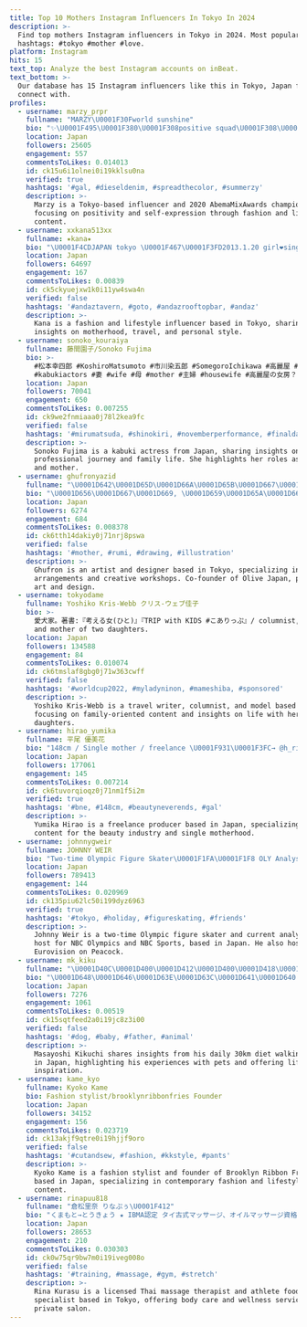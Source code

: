 ```yaml
---
title: Top 10 Mothers Instagram Influencers In Tokyo In 2024
description: >-
  Find top mothers Instagram influencers in Tokyo in 2024. Most popular
  hashtags: #tokyo #mother #love.
platform: Instagram
hits: 15
text_top: Analyze the best Instagram accounts on inBeat.
text_bottom: >-
  Our database has 15 Instagram influencers like this in Tokyo, Japan for you to
  connect with.
profiles:
  - username: marzy_prpr
    fullname: "MARZY\U0001F30Fworld sunshine"
    bio: "✨\U0001F495\U0001F380\U0001F308positive squad\U0001F308\U0001F380\U0001F495✨ \U0001F496based in tokyo\U0001F496 \U0001F451AbemaMixAwards 2020 Champion YENTOWN®︎ \U0001F31E世界的映画の主人公/#galちゃん\U0001F30D \U0001F48Cbook : kosuke@and-music.jp(manager)"
    location: Japan
    followers: 25605
    engagement: 557
    commentsToLikes: 0.014013
    id: ck15u6i1olnei0i19kklsu0na
    verified: true
    hashtags: '#gal, #dieseldenim, #spreadthecolor, #summerzy'
    description: >-
      Marzy is a Tokyo-based influencer and 2020 AbemaMixAwards champion,
      focusing on positivity and self-expression through fashion and lifestyle
      content.
  - username: xxkana513xx
    fullname: ✷kana✷
    bio: "\U0001F4CDJAPAN tokyo \U0001F467\U0001F3FD2013.1.20 girl❤︎single mother \U0001F9E1fashion／life／trip 質問等は最新postのコメント欄へ\U0001F647‍♀️"
    location: Japan
    followers: 64697
    engagement: 167
    commentsToLikes: 0.00839
    id: ck5ckyuejxw1k0i11yw4swa4n
    verified: false
    hashtags: '#andaztavern, #goto, #andazrooftopbar, #andaz'
    description: >-
      Kana is a fashion and lifestyle influencer based in Tokyo, sharing
      insights on motherhood, travel, and personal style.
  - username: sonoko_kouraiya
    fullname: 藤間園子/Sonoko Fujima
    bio: >-
      #松本幸四郎 #KoshiroMatsumoto #市川染五郎 #SomegoroIchikawa #高麗屋 #kouraiya #歌舞伎役者
      #kabukiactors #妻 #wife #母 #mother #主婦 #housewife #高麗屋の女房？
    location: Japan
    followers: 70041
    engagement: 650
    commentsToLikes: 0.007255
    id: ck9we2fnmiaaa0j78l2kea9fc
    verified: false
    hashtags: '#mirumatsuda, #shinokiri, #novemberperformance, #finalday'
    description: >-
      Sonoko Fujima is a kabuki actress from Japan, sharing insights on her
      professional journey and family life. She highlights her roles as a wife
      and mother.
  - username: ghufronyazid
    fullname: "\U0001D642\U0001D65D\U0001D66A\U0001D65B\U0001D667\U0001D664\U0001D663"
    bio: "\U0001D656\U0001D667\U0001D669, \U0001D659\U0001D65A\U0001D668\U0001D65E\U0001D65C\U0001D663, \U0001D65B\U0001D661\U0001D664\U0001D66C\U0001D65A\U0001D667\U0001D668 / \U0001D64F\U0001D664\U0001D660\U0001D66E\U0001D664 東京を拠点に、アートやデザイン、花の仕事をしています。co-founder: @olivejapanorg 2021.2.27.sat Workshop [春の花束] ¥5500, at Tokyo Camii お申込はメールまたはDMにて"
    location: Japan
    followers: 6274
    engagement: 684
    commentsToLikes: 0.008378
    id: ck6tth14dakiy0j71nrj8pswa
    verified: false
    hashtags: '#mother, #rumi, #drawing, #illustration'
    description: >-
      Ghufron is an artist and designer based in Tokyo, specializing in floral
      arrangements and creative workshops. Co-founder of Olive Japan, promoting
      art and design.
  - username: tokyodame
    fullname: Yoshiko Kris-Webb クリス-ウェブ佳子
    bio: >-
      愛犬家。著書:『考える女(ひと)』『TRIP with KIDS #こありっぷ』/ columnist, travel writer, model
      and mother of two daughters.
    location: Japan
    followers: 134588
    engagement: 84
    commentsToLikes: 0.010074
    id: ck6tmslaf8gbg0j71w363cwff
    verified: false
    hashtags: '#worldcup2022, #myladyninon, #mameshiba, #sponsored'
    description: >-
      Yoshiko Kris-Webb is a travel writer, columnist, and model based in Japan,
      focusing on family-oriented content and insights on life with her two
      daughters.
  - username: hirao_yumika
    fullname: 平尾 優美花
    bio: "148cm / Single mother / freelance \U0001F931\U0001F3FC→ @h_rimibaby \"BNe\" プロデューサー @bne_official_account"
    location: Japan
    followers: 177061
    engagement: 145
    commentsToLikes: 0.007214
    id: ck6tuvorqioqz0j71nm1f5i2m
    verified: true
    hashtags: '#bne, #148cm, #beautyneverends, #gal'
    description: >-
      Yumika Hirao is a freelance producer based in Japan, specializing in
      content for the beauty industry and single motherhood.
  - username: johnnygweir
    fullname: JOHNNY WEIR
    bio: "Two-time Olympic Figure Skater\U0001F1FA\U0001F1F8 OLY Analyst & Host\U0001F3A4 | @nbcolympics @nbcsports USA Host of Eurovision\U0001F3B6 | @peacock INQUIRY: contact@cohn-torgan.com"
    location: Japan
    followers: 789413
    engagement: 144
    commentsToLikes: 0.020969
    id: ck135piu62lc50i199dyz6963
    verified: true
    hashtags: '#tokyo, #holiday, #figureskating, #friends'
    description: >-
      Johnny Weir is a two-time Olympic figure skater and current analyst and
      host for NBC Olympics and NBC Sports, based in Japan. He also hosts
      Eurovision on Peacock.
  - username: mk_kiku
    fullname: "\U0001D40C\U0001D400\U0001D412\U0001D400\U0001D418\U0001D40E\U0001D412\U0001D407\U0001D408 \U0001D40A\U0001D408\U0001D40A\U0001D414\U0001D402\U0001D407\U0001D408"
    bio: "\U0001D648\U0001D646\U0001D63E\U0001D63C\U0001D641\U0001D640・\U0001D648\U0001D646\U0001D64F\U0001D651 毎日の30kmダイエットウォーキング中の 出来事等 投稿中!! \U0001F436犬もふ\U0001F63A猫もふ モフリスト"
    location: Japan
    followers: 7276
    engagement: 1061
    commentsToLikes: 0.00519
    id: ck15sqtfeed2a0i19jc8z3i00
    verified: false
    hashtags: '#dog, #baby, #father, #animal'
    description: >-
      Masayoshi Kikuchi shares insights from his daily 30km diet walking routine
      in Japan, highlighting his experiences with pets and offering lifestyle
      inspiration.
  - username: kame_kyo
    fullname: Kyoko Kame
    bio: Fashion stylist/brooklynribbonfries Founder
    location: Japan
    followers: 34152
    engagement: 156
    commentsToLikes: 0.023719
    id: ck13akjf9qtre0i19hjjf9oro
    verified: false
    hashtags: '#cutandsew, #fashion, #kkstyle, #pants'
    description: >-
      Kyoko Kame is a fashion stylist and founder of Brooklyn Ribbon Fries,
      based in Japan, specializing in contemporary fashion and lifestyle
      content.
  - username: rinapuu818
    fullname: "倉松里奈 りなぷぅ\U0001F412"
    bio: "くまもと→とうきょう ★ IBMA認定 タイ古式マッサージ、オイルマッサージ資格 ★アスリートフードマイスター3級 ★ボディーケアマネジメント ベーシック @powan523 東京都内\U0001F5FCにて プライベートサロンでマッサージしてます\U0001F64C"
    location: Japan
    followers: 28653
    engagement: 210
    commentsToLikes: 0.030303
    id: ck0w75qr9bw7m0i19iveg008o
    verified: false
    hashtags: '#training, #massage, #gym, #stretch'
    description: >-
      Rina Kurasu is a licensed Thai massage therapist and athlete food
      specialist based in Tokyo, offering body care and wellness services at a
      private salon.
---
```


